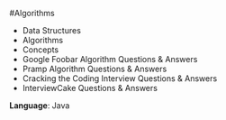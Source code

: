 #Algorithms

- Data Structures
- Algorithms
- Concepts
- Google Foobar Algorithm Questions & Answers
- Pramp Algorithm Questions & Answers
- Cracking the Coding Interview Questions & Answers
- InterviewCake Questions & Answers

**Language**: Java